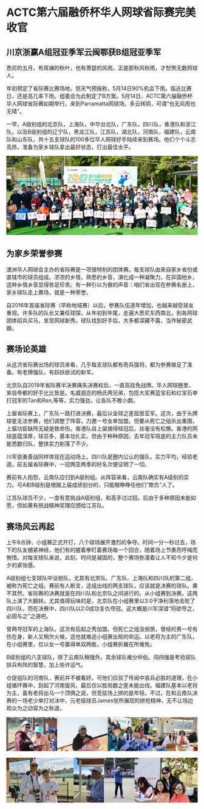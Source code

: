 <h1>ACTC第六届融侨杯华人网球省际赛完美收官</h1>
<h2>川京浙赢A组冠亚季军云闽鄂获B组冠亚季军</h2>

<p>悉尼的五月，有斑斓的秋叶，也有萧瑟的风雨。正是那秋风秋雨，才愁煞无数网球人。</p>
<p>年初预定了省际赛比赛场地，但天气预报称，5月14日90%机会下雨。临近比赛日，还是高几率下雨。组委会为此制定了B方案。5月14日，ACTC第六届融侨杯华人网球省际赛如期举行。来到Parramatta网球场，多云转阴，可谓“也无风雨也无晴”。</p>
<p>一早，A级别组的北京队，上海队，中华台北队，广东队，四川队，香港队和浙江队，以及B级别组的辽宁队，黑龙江队，江苏队，湖北队，河南队，福建队，云南队和山东队，共十五支球队的100多位华人网球好手陆续来到赛场。他们个个斗志高昂，准备为家乡球队拿出最好状态，打出最佳水平。<p>
<p><img src="/history/2023/regional/01.jpg"></p>


<h2>为家乡荣誉参赛</h2>
<p>澳洲华人网球会主办的省际赛是一项很特别的团体赛。每支球队由来自家乡省份或直辖市的球员组成。浓浓的乡情，熟悉的乡音，演化成一种凝聚力。在异国他乡，这种乡情乡音显得弥足珍贵。有一种引以为傲的声音：咱们省出现在参赛名册上，家乡球队走上赛场，就是一种荣誉。</p>
<p>自2016年首届省际赛（早称地域赛）以后，参赛队伍逐年增加，也越来越受球友重视。许多队的队长又兼任球探，从年初到年尾，走遍大悉尼东西南北，到各网球团体招兵买马，发现网球新秀。球队找到好手后，大多都深藏不露，当作秘密武器。</p>

<h2>赛场论英雄</h2>
<p>从这次省际赛出场的球员来看，几乎每支球队都有奇兵强将，都为参赛做足了准备。有老牌强队，有跃跃欲试的新军。</p>
<p>北京队自2019年省际赛半决赛痛失决赛权后，一直高挂免战牌。华人网球圈里，来自帝都的好手比比皆是。名威遐迩的杨氏两兄弟，包揽大奖赛蓝宝石和红宝石单打冠军的Tan和Ran,等等，实力强劲，让各队不敢小觑。</p>
<p>上届省际赛上，广东队一路打进决赛，最后以金球之差屈居亚军。这次，由于头牌球星无法参赛，他们调整了阵容，力邀一号女单加盟。但要从死亡之组杀出重围，上届功臣缺阵无疑是致命伤。香港队自上届摘得桂冠后，丝毫没有松懈。香港的网球底蕴深厚，球员多，基本功扎实。但由于种种原因，去年冠军班底的主力队员未能悉数归队，整体实力削落了不少。</p>
<p>川军骁勇善战同样体现在运动场上。四川队是圈内公认的强队，实力平均，经验老道。前五届省际赛中，一冠两亚两季的好名次便证明了一切。</p>
<p>赛前有人抱怨，云南队应归到A级别组。从阵容来看，云南队确实有A级别的实力。可A和B级别是根据上届成绩划分的，只能眼睁睁任他们“欺负”人了。</p>
<p>江苏队球员不少，一度有意挑战A级别组，和高手过过招。后由于多种原因未能如愿，但如果有挑战精神奖理应颁给江苏队。</p>

<h2>赛场风云再起</h2>
<p>上午9点钟，小组赛正式开打，八个球场展开激烈的争夺。时间一分一秒过去，场下的队友绷紧神经，他们有的握着拳盯着赛场每一个回合，随着场上节奏而呼喊而惋惜。对每支球队来说，此刻，时间是凝固的，整个赛场弥漫着让人不知今夕是何夕的紧张感。</p>
<p>A级别组七支球队中没弱队，尤其有北京队、广东队、上海队和四川队的第二组，被称为死亡之组。赛前有人断言，这组出线的两支球队，应该就是决赛的球队。果不其然，省际赛的决赛就是在四川队和北京队之间进行的。从小组赛到决赛，这两队上演了大翻转。尤其值得玩味的是，北京队在小组赛里以3:0干净利落地击败了四川队，而在决赛中，四川队以2:0成功复仇夺冠。这大概是川军深谙“将欲夺之，必固与之”之道吧。</p>
<p>曾两夺冠军的上海队，这次有后起之秀加盟。但死亡之组没弱旅，曾经的男一号有伤在身，新人又稍欠火候，这也就难逃小组赛出局的命运。以老将为主的广东队，在小组赛里，仅以女一号赢得单双两胜，小组赛折翼在所难免。</p>
<p>B级别组的八支球队，除了云南队稍强外，其余球队难分仲伯。闯四强是考验球队排兵布阵的智慧，加上些许运气。</p>
<p>仓促组队的河南队，赛前并不被看好。可他们应验了传闻中哀兵必胜的道理，在小组循环赛中，刮起了河南旋风，最后仅以胜局数之差未能出线。福建队基本以老将为主，虽有老将出马一个顶俩之说，但竞技场上拼的是年轻。不过，在和云南队决赛的一场老少单打对决中，元老级球员James张所展现的拼抢精神，无不让场边观众为之动容为之称道。</p>
<p><img src="/history/2023/regional/02.jpg"></p>
<p><img src="/history/2023/regional/03.jpg"></p>

